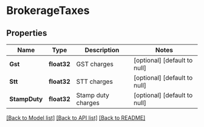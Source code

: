 # BrokerageTaxes

## Properties
Name | Type | Description | Notes
------------ | ------------- | ------------- | -------------
**Gst** | **float32** | GST charges | [optional] [default to null]
**Stt** | **float32** | STT charges | [optional] [default to null]
**StampDuty** | **float32** | Stamp duty charges | [optional] [default to null]

[[Back to Model list]](../README.md#documentation-for-models) [[Back to API list]](../README.md#documentation-for-api-endpoints) [[Back to README]](../README.md)

